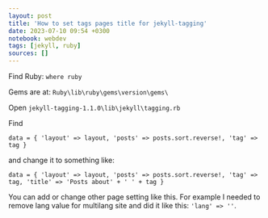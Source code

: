 ```yaml
---
layout: post
title: 'How to set tags pages title for jekyll-tagging'
date: 2023-07-10 09:54 +0300
notebook: webdev
tags: [jekyll, ruby]
sources: []
---
```

Find Ruby: `where ruby`

Gems are at: `Ruby\lib\ruby\gems\version\gems\`

Open `jekyll-tagging-1.1.0\lib\jekyll\tagging.rb`

Find

```
data = { 'layout' => layout, 'posts' => posts.sort.reverse!, 'tag' => tag }
```

and change it to something like:

```
data = { 'layout' => layout, 'posts' => posts.sort.reverse!, 'tag' => tag, 'title' => 'Posts about' + ' ' + tag }
```

You can add or change other page setting like this. For example I needed to remove lang value for multilang site and did it like this: `'lang' => ''`.